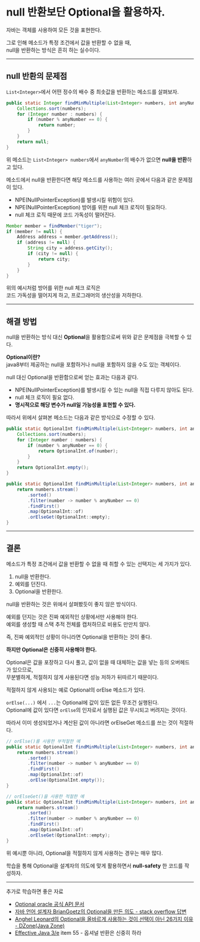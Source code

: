 # null 반환보단 Optional을 활용하자.

자바는 객체를 사용하여 모든 것을 표현한다.

그로 인해 메소드가 특정 조건에서 값을 반환할 수 없을 때,  
null을 반환하는 방식은 흔히 하는 실수이다.

---

## null 반환의 문제점

`List<Integer>`에서 어떤 정수의 배수 중 최솟값을 반환하는 메소드를 살펴보자.

```java
public static Integer findMinMultiple(List<Integer> numbers, int anyNumber) {
    Collections.sort(numbers);
    for (Integer number : numbers) {
        if (number % anyNumber == 0) {
            return number;
        }
    }
    return null; 
}
```

위 메소드는 `List<Integer> numbers`에서 `anyNumber`의 배수가 없으면 **null을 반환**하고 있다.

메소드에서 null을 반환한다면 해당 메소드를 사용하는 여러 곳에서 다음과 같은 문제점이 있다.

-   NPE(NullPointerException)를 발생시킬 위험이 있다.
-   NPE(NullPointerException) 방어를 위한 null 체크 로직이 필요하다.
-   null 체크 로직 때문에 코드 가독성이 떨어진다.

```java
Member member = findMember("tiger");
if (member != null) {
    Address address = member.getAddress();
    if (address != null) {
        String city = address.getCity();
        if (city != null) {
            return city;
        }
    }
}
```

위의 예시처럼 방어를 위한 null 체크 로직은  
코드 가독성을 떨어지게 하고, 프로그래머의 생산성을 저하한다.

---

## 해결 방법

null을 반환하는 방식 대신 **Optional**을 활용함으로써 위와 같은 문제점을 극복할 수 있다.

**Optional이란?**  
java8부터 제공하는 null을 포함하거나 null을 포함하지 않을 수도 있는 객체이다.

null 대신 Optional을 반환함으로써 얻는 효과는 다음과 같다.

-   NPE(NullPointerException)를 발생시킬 수 있는 null을 직접 다루지 않아도 된다.
-   null 체크 로직이 필요 없다.
-   **명시적으로 해당 변수가 null일 가능성을 표현할 수 있다.**

따라서 위에서 살펴본 메소드는 다음과 같은 방식으로 수정할 수 있다.

```java
public static OptionalInt findMinMultiple(List<Integer> numbers, int anyNumber) {
    Collections.sort(numbers);
    for (Integer number : numbers) {
        if (number % anyNumber == 0) {
            return OptionalInt.of(number);
        }
    }
    return OptionalInt.empty();
}
```

```java
public static OptionalInt findMinMultiple(List<Integer> numbers, int anyNumber) {
    return numbers.stream()
        .sorted()
        .filter(number -> number % anyNumber == 0)
        .findFirst()
        .map(OptionalInt::of)
        .orElseGet(OptionalInt::empty);
}

```

---

## 결론

메소드가 특정 조건에서 값을 반환할 수 없을 때 취할 수 있는 선택지는 세 가지가 있다.

1.  null을 반환한다.
2.  예외를 던진다.
3.  Optional을 반환한다.

null을 반환하는 것은 위에서 살펴봤듯이 좋지 않은 방식이다.

예외를 던지는 것은 진짜 예외적인 상황에서만 사용해야 한다.  
예외를 생성할 때 스택 추적 전체를 캡처하므로 비용도 만만치 않다.

즉, 진짜 예외적인 상황이 아니라면 Optional을 반환하는 것이 좋다.

**하지만 Optional은 신중히 사용해야 한다.**

Optional은 값을 포장하고 다시 풀고, 값이 없을 때 대체하는 값을 넣는 등의 오버헤드가 있으므로,  
무분별하게, 적절하지 않게 사용된다면 성능 저하가 뒤따르기 때문이다.

적절하지 않게 사용되는 예로 Optional의 orElse 메소드가 있다.

`orElse(...)` 에서 `...`는 Optional에 값이 있든 없든 무조건 실행된다.  
Optional에 값이 있다면 `orElse`의 인자로서 실행된 값은 무시되고 버려지는 것이다.

따라서 이미 생성되었거나 계산된 값이 아니라면 orElseGet 메소드를 쓰는 것이 적절하다.

```java
// orElse()를 사용한 부적절한 예
public static OptionalInt findMinMultiple(List<Integer> numbers, int anyNumber) {
    return numbers.stream()
        .sorted()
        .filter(number -> number % anyNumber == 0)
        .findFirst()
        .map(OptionalInt::of)
        .orElse(OptionalInt.empty());
}

// orElseGet()을 사용한 적절한 예
public static OptionalInt findMinMultiple(List<Integer> numbers, int anyNumber) {
    return numbers.stream()
        .sorted()
        .filter(number -> number % anyNumber == 0)
        .findFirst()
        .map(OptionalInt::of)
        .orElseGet(OptionalInt::empty);
}
```

위 예시뿐 아니라, Optional을 적절하지 않게 사용하는 경우는 매우 많다.

학습을 통해 Optional을 설계자의 의도에 맞게 활용하면서 **null-safety** 한 코드를 작성하자.

---

추가로 학습하면 좋은 자료

-   [Optional oracle 공식 API 문서](https://docs.oracle.com/javase/9/docs/api/java/util/Optional.html)
-   [자바 언어 설계자 BrianGoetz의 Optional을 만든 의도 - stack overflow 답변](https://stackoverflow.com/questions/26327957/should-java-8-getters-return-optional-type/26328555#26328555)
-   [Anghel Leonard의 Optional을 올바르게 사용하는 것이 선택이 아닌 26가지 이유 - DZone(Java Zone)](https://dzone.com/articles/using-optional-correctly-is-not-optional)
-   [Effective Java 3/e](http://www.yes24.com/Product/Goods/65551284) item 55 - 옵셔널 반환은 신중히 하라
